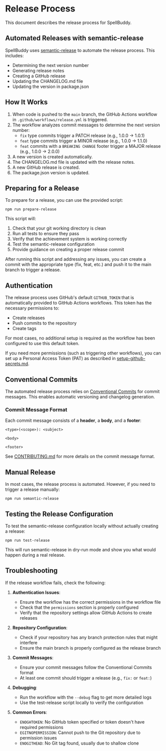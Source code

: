 # Release Process

This document describes the release process for SpellBuddy.

## Automated Releases with semantic-release

SpellBuddy uses [semantic-release](https://github.com/semantic-release/semantic-release) to automate the release process. This includes:

- Determining the next version number
- Generating release notes
- Creating a GitHub release
- Updating the CHANGELOG.md file
- Updating the version in package.json

## How It Works

1. When code is pushed to the `main` branch, the GitHub Actions workflow in `.github/workflows/release.yml` is triggered.
2. The workflow analyzes commit messages to determine the next version number:
   - `fix` type commits trigger a PATCH release (e.g., 1.0.0 → 1.0.1)
   - `feat` type commits trigger a MINOR release (e.g., 1.0.0 → 1.1.0)
   - `feat` commits with a `BREAKING CHANGE` footer trigger a MAJOR release (e.g., 1.0.0 → 2.0.0)
3. A new version is created automatically.
4. The CHANGELOG.md file is updated with the release notes.
5. A new GitHub release is created.
6. The package.json version is updated.

## Preparing for a Release

To prepare for a release, you can use the provided script:

```shell
npm run prepare-release
```

This script will:
1. Check that your git working directory is clean
2. Run all tests to ensure they pass
3. Verify that the achievement system is working correctly
4. Test the semantic-release configuration
5. Provide guidance on creating a proper release commit

After running this script and addressing any issues, you can create a commit with the appropriate type (fix, feat, etc.) and push it to the main branch to trigger a release.

## Authentication

The release process uses GitHub's default `GITHUB_TOKEN` that is automatically provided to GitHub Actions workflows. This token has the necessary permissions to:

- Create releases
- Push commits to the repository
- Create tags

For most cases, no additional setup is required as the workflow has been configured to use this default token.

If you need more permissions (such as triggering other workflows), you can set up a Personal Access Token (PAT) as described in [setup-github-secrets.md](setup-github-secrets.md).

## Conventional Commits

The automated release process relies on [Conventional Commits](https://www.conventionalcommits.org/) for commit messages. This enables automatic versioning and changelog generation.

### Commit Message Format

Each commit message consists of a **header**, a **body**, and a **footer**:

```
<type>(<scope>): <subject>

<body>

<footer>
```

See [CONTRIBUTING.md](CONTRIBUTING.md) for more details on the commit message format.

## Manual Release

In most cases, the release process is automated. However, if you need to trigger a release manually:

```shell
npm run semantic-release
```

## Testing the Release Configuration

To test the semantic-release configuration locally without actually creating a release:

```shell
npm run test-release
```

This will run semantic-release in dry-run mode and show you what would happen during a real release.

## Troubleshooting

If the release workflow fails, check the following:

1. **Authentication Issues**:
   - Ensure the workflow has the correct permissions in the workflow file
   - Check that the `permissions` section is properly configured
   - Verify that the repository settings allow GitHub Actions to create releases

2. **Repository Configuration**:
   - Check if your repository has any branch protection rules that might interfere
   - Ensure the main branch is properly configured as the release branch

3. **Commit Messages**:
   - Ensure your commit messages follow the Conventional Commits format
   - At least one commit should trigger a release (e.g., `fix:` or `feat:`)

4. **Debugging**:
   - Run the workflow with the `--debug` flag to get more detailed logs
   - Use the test-release script locally to verify the configuration

5. **Common Errors**:
   - `ENOGHTOKEN`: No GitHub token specified or token doesn't have required permissions
   - `EGITNOPERMISSION`: Cannot push to the Git repository due to permission issues
   - `ENOGITHEAD`: No Git tag found, usually due to shallow clone 